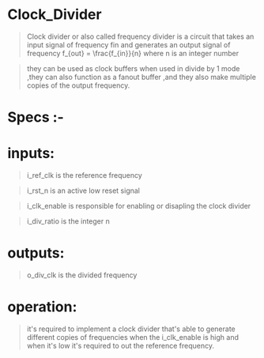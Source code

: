 # Clock_Divider
> Clock divider or also called frequency divider is a circuit that takes an input signal of frequency fin and generates an output signal of frequency 
f_{out} = \frac{f_{in}}{n}
where n is an integer number


> they can be used as clock buffers when used in divide by 1 mode ,they can also function as a fanout buffer ,and they also make multiple copies of the output frequency.


# Specs :-

# inputs:

> i_ref_clk is the reference frequency


> i_rst_n is an active low reset signal


> i_clk_enable is responsible for enabling or disapling the clock divider


> i_div_ratio is the integer n   

# outputs:

> o_div_clk is the divided frequency

# operation:


> it's required to implement a clock divider that's able to generate different copies of frequencies when the i_clk_enable is high and when it's low it's required to out the reference frequency.


